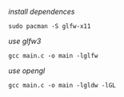 *install dependences*

`sudo pacman -S glfw-x11`

*use glfw3*

`gcc main.c -o main -lglfw`

*use opengl*

`gcc main.c -o main -lgldw -lGL`

